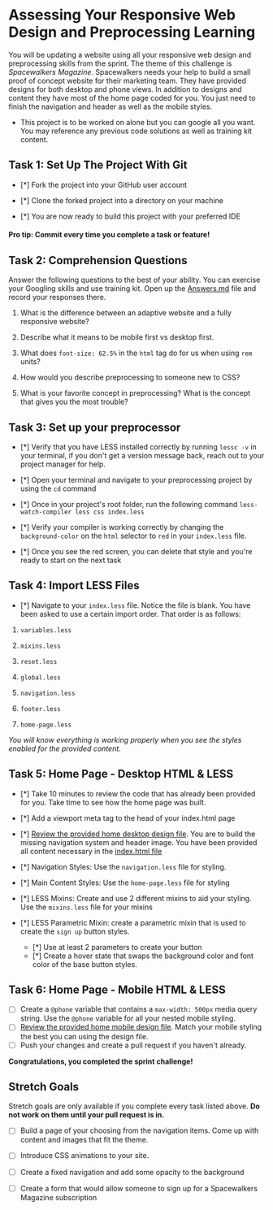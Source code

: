 # Assessing Your Responsive Web Design and Preprocessing Learning

  

You will be updating a website using all your responsive web design and preprocessing skills from the sprint. The theme of this challenge is _Spacewalkers Magazine_. Spacewalkers needs your help to build a small proof of concept website for their marketing team. They have provided designs for both desktop and phone views. In addition to designs and content they have most of the home page coded for you. You just need to finish the navigation and header as well as the mobile styles.

  

* This project is to be worked on alone but you can google all you want. You may reference any previous code solutions as well as training kit content.  

## Task 1: Set Up The Project With Git

* [*] Fork the project into your GitHub user account

* [*] Clone the forked project into a directory on your machine

* [*] You are now ready to build this project with your preferred IDE

#### Pro tip: Commit every time you complete a task or feature!

## Task 2: Comprehension Questions

Answer the following questions to the best of your ability. You can exercise your Googling skills and use training kit. Open up the [Answers.md](Answers.md) file and record your responses there.

1. What is the difference between an adaptive website and a fully responsive website?

2. Describe what it means to be mobile first vs desktop first.

3. What does `font-size: 62.5%` in the `html` tag do for us when using `rem` units?

4. How would you describe preprocessing to someone new to CSS?

5. What is your favorite concept in preprocessing? What is the concept that gives you the most trouble?

## Task 3: Set up your preprocessor

* [*] Verify that you have LESS installed correctly by running `lessc -v` in your terminal, if you don't get a version message back, reach out to your project manager for help.

* [*] Open your terminal and navigate to your preprocessing project by using the `cd` command

* [*] Once in your project's root folder, run the following command `less-watch-compiler less css index.less`

* [*] Verify your compiler is working correctly by changing the `background-color` on the `html` selector to `red` in your `index.less` file.

* [*] Once you see the red screen, you can delete that style and you're ready to start on the next task

## Task 4: Import LESS Files

* [*] Navigate to your `index.less` file. Notice the file is blank. You have been asked to use a certain import order. That order is as follows:

1.  `variables.less`

2.  `mixins.less`

3.  `reset.less`

4.  `global.less`

5.  `navigation.less`

6.  `footer.less`

7.  `home-page.less`

_You will know everything is working properly when you see the styles enabled for the provided content._  

## Task 5: Home Page - Desktop HTML & LESS

* [*] Take 10 minutes to review the code that has already been provided for you. Take time to see how the home page was built.

* [*] Add a viewport meta tag to the head of your index.html page

* [*] [Review the provided home desktop design file](design-files/home-desktop.png). You are to build the missing navigation system and header image. You have been provided all content necessary in the [index.html file](index.html)

* [*] Navigation Styles: Use the `navigation.less` file for styling.

* [*] Main Content Styles: Use the `home-page.less` file for styling

* [*] LESS Mixins: Create and use 2 different mixins to aid your styling. Use the `mixins.less` file for your mixins

* [*] LESS Parametric Mixin: create a parametric mixin that is used to create the `sign up` button styles.
	* [*]  Use at least 2 parameters to create your button
	* [*] Create a hover state that swaps the background color and font color of the base button styles.

## Task 6: Home Page - Mobile HTML & LESS

* [ ] Create a `@phone` variable that contains a `max-width: 500px` media query string. Use the `@phone` variable for all your nested mobile styling.
* [ ] [Review the provided home mobile design file](design-files/home-mobile.png). Match your mobile styling the best you can using the design file.
* [ ] Push your changes and create a pull request if you haven't already.   

**Congratulations, you completed the sprint challenge!**

## Stretch Goals

Stretch goals are only available if you complete every task listed above. **Do not work on them until your pull request is in.**

* [ ] Build a page of your choosing from the navigation items. Come up with content and images that fit the theme.

* [ ] Introduce CSS animations to your site.

* [ ] Create a fixed navigation and add some opacity to the background

* [ ] Create a form that would allow someone to sign up for a Spacewalkers Magazine subscription